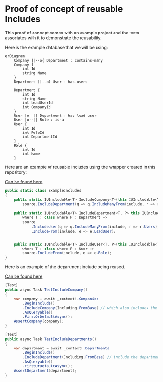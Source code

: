 # Proof of concept of reusable includes

This proof of concept comes with an example project and the tests associates with it to
demonstrate the reusability.

Here is the example database that we will be using:

```mermaid
erDiagram
    Company ||--o{ Department : contains-many
    Company {
        int Id
        string Name
    }
    Department ||--o{ User : has-users
  
    Department {
        int Id
        string Name
        int LeadUserId
        int CompanyId
    }
    User |o--|| Department : has-lead-user
    User |o--|| Role : is-a
    User {
        int Id
        int RoleId
        int DepartmentId
    }
    Role {
        int Id
        int Name
    }
```

Here are an example of reusable includes using the wrapper created in this repository:

[Can be found here](./ReusableEfCoreIncludes.ExampleProject/ExampleIncludes.cs)

```csharp
public static class ExampleIncludes
{
    public static IUIncludable<T> IncludeCompany<T>(this IUIncludable<T> source, Include<T, Company> include) where T : class =>
        source.IncludeDepartment(q => q.IncludeManyFrom(include, r => r.Departments));
  
    public static IUIncludable<T> IncludeDepartment<T, P>(this IUIncludable<T> source, Include<T, P> include)
        where T : class where P : Department =>
        source
            .IncludeUser(q => q.IncludeManyFrom(include, r => r.Users))
            .IncludeFrom(include, e => e.LeadUser);


    public static IUIncludable<T> IncludeUser<T, P>(this IUIncludable<T> source, Include<T, P> include)
        where T : class where P : User =>
        source.IncludeFrom(include, e => e.Role);
}
```

Here is an example of the department include being reused.

[Can be found here](./ReusableEfCoreIncludes.Tests/MainTest.cs)

```csharp
[Test]
public async Task TestIncludeCompany()
{
    var company = await _context!.Companies
        .BeginInclude()
        .IncludeCompany(Including.FromBase) // which also includes the department, see above!
        .AsQueryable()
        .FirstOrDefaultAsync();
    AssertCompany(company);
}

[Test]
public async Task TestIncludeDepartments()
{
    var department = await _context!.Departments
        .BeginInclude()
        .IncludeDepartment(Including.FromBase) // include the department by itself
        .AsQueryable()
        .FirstOrDefaultAsync();
    AssertDepartment(department);
}
```
